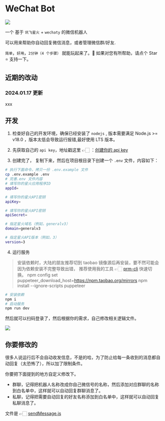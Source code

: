 <!--
 * @Date: 2024-03-06 15:49:10
 * @LastEditors: 牛智超
 * @LastEditTime: 2024-03-06 16:04:07
 * @FilePath: \wechat-bot\README.md
-->
# WeChat Bot

![](https://assets.fedtop.com/picbed/202212071317377.png)

一个 基于 `讯飞星火` + `wechaty` 的微信机器人

可以用来帮助你自动回复微信消息，或者管理微信群/好友.

`简单`，`好用`，`2分钟（4 个步骤）` 就能玩起来了。🌸 如果对您有所帮助，请点个 Star ⭐️ 支持一下。

## 近期的改动

### 2024.01.17 更新

xxx

## 开发

1. 检查好自己的开发环境，确保已经安装了 `nodejs` , 版本需要满足 Node.js >= v18.0 ，版本太低会导致运行报错,最好使用 LTS 版本。
2. 先获取自己的 `api key`，地址戳这里 👉🏻 ：[创建你的 api key](https://beta.openai.com/account/api-keys)

3. 创建完了， 复制下来，然后在项目根目录下创建一个 `.env` 文件，内容如下：

```sh
# 执行下面命令，拷贝一份 .env.example 文件
cp .env.example .env
# 完善.env 文件内容
# 填写你的星火应用程序ID
appId=

# 填写你的星火API密钥
apiKey=

# 填写你的星火API密钥
apiSecret=

# 指定星火域名（例如，generalv3）
domain=generalv3

# 指定星火API版本（例如，3）
version=3
```

4. 运行服务

> 安装依赖时，大陆的朋友推荐切到 taobao 镜像源后再安装，要不然可能会因为依赖安装不完整导致出错， 推荐使用我的工具 👉🏻 [prm-cli](https://github.com/wangrongding/prm-cli) 快速切换。
npm config set puppeteer_download_host=https://npm.taobao.org/mirrors
npm install --ignore-scripts puppeteer
```sh
# 安装依赖
npm i
# 启动服务
npm run dev
```

然后就可以扫码登录了，然后根据你的需求，自己修改相关逻辑文件。

![](https://assets.fedtop.com/picbed/202212071315670.png)

## 你要修改的

很多人说运行后不会自动收发信息，不是的哈，为了防止给每一条收到的消息都自动回复（太恐怖了），所以加了限制条件。

你要把下面提到的地方自定义修改下。

- 群聊，记得把机器人名称改成你自己微信号的名称，然后添加对应群聊的名称到白名单中，这样就可以自动回复群聊消息了。
- 私聊，记得把需要自动回复的好友名称添加到白名单中，这样就可以自动回复私聊消息了。

文件是 👉🏻 [sendMessage.js](./src/wechaty/sendMessage.js)
